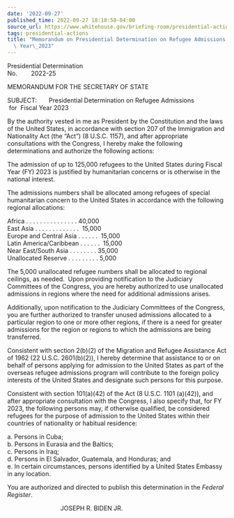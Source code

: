 ```yaml
---
date: '2022-09-27'
published_time: 2022-09-27 18:18:50-04:00
source_url: https://www.whitehouse.gov/briefing-room/presidential-actions/2022/09/27/memorandum-on-presidential-determination-on-refugee-admissions-for-fiscal-year-2023/
tags: presidential-actions
title: "Memorandum on Presidential Determination on Refugee Admissions for Fiscal\
  \ Year\_2023"
---
```

 
Presidential Determination  
No.        2022-25        

MEMORANDUM FOR THE SECRETARY OF STATE

SUBJECT:       Presidential Determination on Refugee Admissions         
         for  Fiscal Year 2023

By the authority vested in me as President by the Constitution and the
laws of the United States, in accordance with section 207 of the
Immigration and Nationality Act (the “Act”) (8 U.S.C. 1157), and after
appropriate consultations with the Congress, I hereby make the following
determinations and authorize the following actions:  
  
The admission of up to 125,000 refugees to the United States during
Fiscal Year (FY) 2023 is justified by humanitarian concerns or is
otherwise in the national interest.  
  
The admissions numbers shall be allocated among refugees of special
humanitarian concern to the United States in accordance with the
following regional allocations:  
  
Africa . . . . . . . . . . . . . . . 40,000  
East Asia . . . . . . . . . . . . .  15,000  
Europe and Central Asia . . . . . .  15,000  
Latin America/Caribbean . . . . . .  15,000  
Near East/South Asia . . . . . . . . 35,000  
Unallocated Reserve . . . . . . . . . 5,000  
  
The 5,000 unallocated refugee numbers shall be allocated to regional
ceilings, as needed.  Upon providing notification to the Judiciary
Committees of the Congress, you are hereby authorized to use unallocated
admissions in regions where the need for additional admissions arises.  
  
Additionally, upon notification to the Judiciary Committees of the
Congress, you are further authorized to transfer unused admissions
allocated to a particular region to one or more other regions, if there
is a need for greater admissions for the region or regions to which the
admissions are being transferred.  
  
Consistent with section 2(b)(2) of the Migration and Refugee Assistance
Act of 1962 (22 U.S.C. 2601(b)(2)), I hereby determine that assistance
to or on behalf of persons applying for admission to the United States
as part of the overseas refugee admissions program will contribute to
the foreign policy interests of the United States and designate such
persons for this purpose.  
  
Consistent with section 101(a)(42) of the Act (8 U.S.C. 1101 (a)(42)),
and after appropriate consultation with the Congress, I also specify
that, for FY 2023, the following persons may, if otherwise qualified, be
considered refugees for the purpose of admission to the United States
within their countries of nationality or habitual residence: 

a\. Persons in Cuba;  
b. Persons in Eurasia and the Baltics;  
c. Persons in Iraq;  
d. Persons in El Salvador, Guatemala, and Honduras; and  
e. In certain circumstances, persons identified by a United States
Embassy in any location.

You are authorized and directed to publish this determination in the
*Federal Register*.  

                               JOSEPH R. BIDEN JR.
